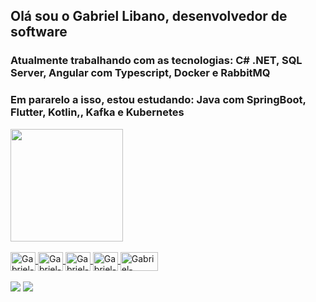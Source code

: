 ## Olá sou o Gabriel Libano, desenvolvedor de software
### Atualmente trabalhando com as tecnologias: C# .NET, SQL Server, Angular com Typescript, Docker e RabbitMQ
### Em pararelo a isso, estou estudando: Java com SpringBoot, Flutter, Kotlin,, Kafka e Kubernetes

<div align="center" style="display:flex">
  <a href="https://github.com/GabrielLibano">
  
  <img height="180em" src="https://github-readme-stats.vercel.app/api/top-langs/?username=GabrielLibano&layout=compact&langs_count=7&theme=dracula"/>
</div>
    
<div style="display: inline_block"><br>
  <img align="center" alt="Gabriel-HTML" height="30" width="40" src="https://cdn.jsdelivr.net/gh/devicons/devicon/icons/html5/html5-original.svg">
  <img align="center" alt="Gabriel-CSS" height="30" width="40" src="https://cdn.jsdelivr.net/gh/devicons/devicon/icons/css3/css3-original.svg">
  <img align="center" alt="Gabriel-Java" height="30" width="40" src="https://cdn.jsdelivr.net/gh/devicons/devicon/icons/javascript/javascript-original.svg">
  <img align="center" alt="Gabriel-SQL" height="30" width="40" src="https://cdn.jsdelivr.net/gh/devicons/devicon/icons/mysql/mysql-original-wordmark.svg">
  <img align="center" alt="Gabriel-VBNET" height="30" width="60" src="https://img.shields.io/badge/.NET-5C2D91?style=for-the-badge&logo=.net&logoColor=white">
</div>
  <br>
<div> 
  <a href="https://www.instagram.com/gabriel_libano/" target="_blank"><img src="https://img.shields.io/badge/Instagram-E4405F?style=for-the-badge&logo=instagram&logoColor=white" target="_blank"></a>
  <a href="https://www.linkedin.com/in/gabriel-libano-9b64021a2/" target="_blank"><img src="https://img.shields.io/badge/LinkedIn-0077B5?style=for-the-badge&logo=linkedin&logoColor=white" target="_blank"></a>
  
</div>
          
